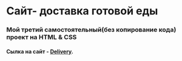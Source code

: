 # Сайт- доставка готовой еды
### Мой третий самостоятельный(без копирование кода) проект на HTML & CSS

#### Сылка на сайт - [Delivery](https://olirun.github.io/Project-3__Food-delivery-website/).
